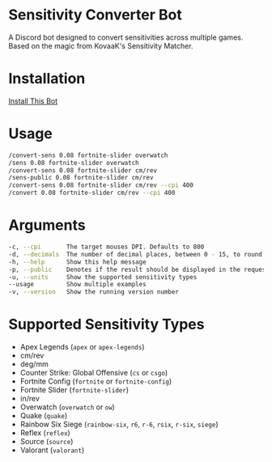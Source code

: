 # Sensitivity Converter Bot

A Discord bot designed to convert sensitivities across multiple games. Based on the magic from KovaaK's Sensitivity Matcher.

# Installation

[Install This Bot](https://discordapp.com/api/oauth2/authorize?client_id=536633635869163520&scope=bot&permissions=10240)

# Usage

```sh
/convert-sens 0.08 fortnite-slider overwatch
/sens 0.08 fortnite-slider overwatch
/convert-sens 0.08 fortnite-slider cm/rev
/sens-public 0.08 fortnite-slider cm/rev
/convert-sens 0.08 fortnite-slider cm/rev --cpi 400
/convert 0.08 fortnite-slider cm/rev --cpi 400
```

# Arguments

```sh
-c, --cpi       The target mouses DPI. Defaults to 800
-d, --decimals  The number of decimal places, between 0 - 15, to round the output to. Defaults to 5.
-h, --help      Show this help message
-p, --public    Denotes if the result should be displayed in the requesting channel or privately in a DM.
-u, --units     Show the supported sensitivity types
--usage         Show multiple examples
-v, --version   Show the running version number
```

# Supported Sensitivity Types

- Apex Legends (`apex` or `apex-legends`)
- cm/rev
- deg/mm
- Counter Strike: Global Offensive (`cs` or `csgo`)
- Fortnite Config (`fortnite` or `fortnite-config`)
- Fortnite Slider (`fortnite-slider`)
- in/rev
- Overwatch (`overwatch` or `ow`)
- Quake (`quake`)
- Rainbow Six Siege (`rainbow-six`, `r6`, `r-6`, `rsix`, `r-six`, `siege`)
- Reflex (`reflex`)
- Source (`source`)
- Valorant (`valorant`)
